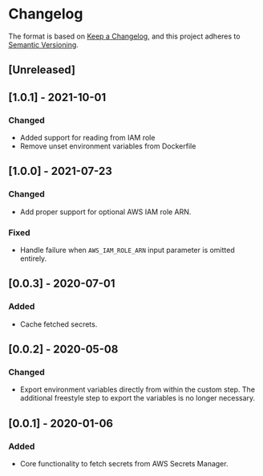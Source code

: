 # Changelog

The format is based on [Keep a Changelog](https://keepachangelog.com/en/1.0.0/), and this project adheres to [Semantic Versioning](https://semver.org/spec/v2.0.0.html).

## [Unreleased]
## [1.0.1] - 2021-10-01
### Changed
- Added support for reading from IAM role
- Remove unset environment variables from Dockerfile

## [1.0.0] - 2021-07-23
### Changed
- Add proper support for optional AWS IAM role ARN.

### Fixed
- Handle failure when `AWS_IAM_ROLE_ARN` input parameter is omitted entirely.

## [0.0.3] - 2020-07-01
### Added
- Cache fetched secrets.

## [0.0.2] - 2020-05-08
### Changed
- Export environment variables directly from within the custom step. The additional freestyle step to export the variables is no longer necessary.

## [0.0.1] - 2020-01-06
### Added
- Core functionality to fetch secrets from AWS Secrets Manager.
